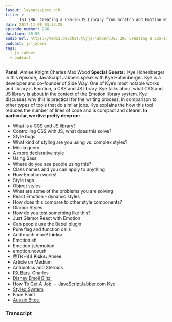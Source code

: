 ```yaml
---
layout: layouts/post.njk
title: >
      JSJ 286: Creating a CSS-in-JS Library from Scratch and Emotion with Kye Hohenberger
date: 2017-11-08 03:33:25
episode_number: 286
duration: 50:56
audio_url: https://media.devchat.tv/js-jabber/JSJ_286_Creating_a_CSS-in-JS_Library_from_Scratch_and_Emotion_with_Kye_Hohenberger.mp3
podcast: js-jabber
tags: 
  - js_jabber
  - podcast
---
```


 **Panel:** Amiee Knight Charles Max Wood **Special Guests:&nbsp;** Kye Hohenberger In this episode, JavaScript Jabbers speak with Kye Hohenberger. Kye is a developer and co-founder of Side Way. One of Kye’s most notable works and library is Emotion, a CSS and JS library. Kye talks about what CSS and JS library is about in the context of the Emotion library system. Kye discusses why this is practical for the writing process, in comparison to other types of tools that do similar jobs. Kye explains the how this tool reduces the number of lines of code and is compact and clearer. **In particular, we dive pretty deep on:**
- What is a CSS and JS library?
- Controlling CSS with JS, what does this solve?
- Style bugs
- What kind of styling are you using vs. complex styles?
- Media query
- A more declarative style
- Using Sass
- Where do you see people using this?
- Class names and you can apply to anything
- How Emotion works!
- Style tags
- Object styles
- What are some of the problems you are solving
- React Emotion - dynamic styles
- How does this compare to other style components?
- Glamor Styles
- How do you test something like this?
- Just Glamor React with Emotion
- Can people use the Babel plugin
- Pure flag and function calls
- And much more!
**Links:**
- Emotion.sh
- Emotion-js/emotion
- emotion.now.sh
- @TKH44
**Picks:** Amiee
- Article on Medium
- Antibiotics and Steroids
- [RX Bars&nbsp;](https://www.rxbar.com)
Charles
- [Disney Emoji Blitz&nbsp;](https://play.google.com/store/apps/details?id=com.disney.emojimatch_goo&hl=en)
- How To Get A Job&nbsp; -&nbsp; JavaScriptJabber.com
Kye
- [Styled System](https://www.npmjs.com/package/styled-system)
- Face Paint
- [Aussie Bites&nbsp;](https://www.costco.com/Universal-Bakery-Organic-Aussie-Bites,-30-oz..product.100371264.html)


### Transcript


